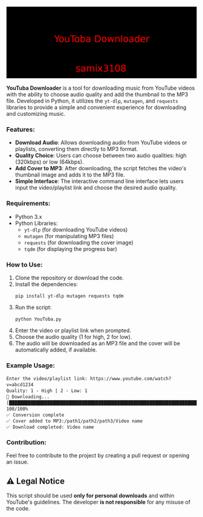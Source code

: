 ![YouToba Logo](YouToba_logo.png)

**YouTuba Downloader** is a tool for downloading music from YouTube videos with the ability to choose audio quality and add the thumbnail to the MP3 file. Developed in Python, it utilizes the `yt-dlp`, `mutagen`, and `requests` libraries to provide a simple and convenient experience for downloading and customizing music.

### Features:
- **Download Audio**: Allows downloading audio from YouTube videos or playlists, converting them directly to MP3 format.
- **Quality Choice**: Users can choose between two audio qualities: high (320kbps) or low (64kbps).
- **Add Cover to MP3**: After downloading, the script fetches the video's thumbnail image and adds it to the MP3 file.
- **Simple Interface**: The interactive command line interface lets users input the video/playlist link and choose the desired audio quality.

### Requirements:
- Python 3.x
- Python Libraries:
  - `yt-dlp` (for downloading YouTube videos)
  - `mutagen` (for manipulating MP3 files)
  - `requests` (for downloading the cover image)
  - `tqdm` (for displaying the progress bar)

### How to Use:
1. Clone the repository or download the code.
2. Install the dependencies:
   ```
   pip install yt-dlp mutagen requests tqdm
   ```
3. Run the script:
   ```
   python YouToba.py
   ```
4. Enter the video or playlist link when prompted.
5. Choose the audio quality (1 for high, 2 for low).
6. The audio will be downloaded as an MP3 file and the cover will be automatically added, if available.

### Example Usage:
```
Enter the video/playlist link: https://www.youtube.com/watch?v=abcd1234
Quality: 1 - High | 2 - Low: 1
🎵 Downloading...
[██████████████████████████████████████████████████████████████████████████████████] 100/100%
✅ Conversion complete
✅ Cover added to MP3:/path1/path2/path3/Video name
✅ Download completed: Video name
```

### Contribution:

Feel free to contribute to the project by creating a pull request or opening an issue.

## ⚠️ Legal Notice  
This script should be used **only for personal downloads** and within YouTube's guidelines. The developer **is not responsible** for any misuse of the code.  
